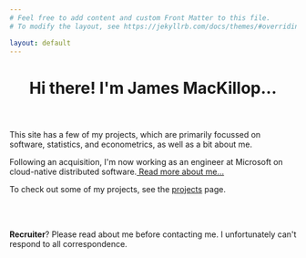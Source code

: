 ```yaml
---
# Feel free to add content and custom Front Matter to this file.
# To modify the layout, see https://jekyllrb.com/docs/themes/#overriding-theme-defaults

layout: default
---
```

<header class="post-header">
	<h1 class="post-title">Hi there! I'm James MacKillop...</h1>
</header>
<div class="blurb">
	<p>This site has a few of my projects, which are primarily focussed on software, statistics, and econometrics, as well as a bit about me.</p>
	<p>Following an acquisition, I'm now working as an engineer at Microsoft on cloud-native distributed software.<a href="/about"> Read more about me... </a></p>
	<p>To check out some of my projects, see the <a href="/projects">projects</a> page.</p><br><br>
	<p><b>Recruiter</b>? Please read about me before contacting me. I unfortunately can't respond to all correspondence.</p>
</div>